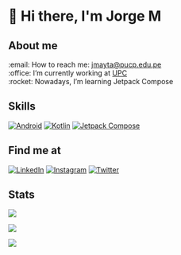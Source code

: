 # 👋 Hi there, I'm Jorge M

## About me
<p>
  :email: How to reach me: 
  <a href='mailto:jmayta@upc.edu.pe'>jmayta@pucp.edu.pe</a></br>
  :office: I’m currently working at <a href='https://www.upc.edu.pe/'>UPC</a></br>
  :rocket: Nowadays, I’m learning Jetpack Compose</br>
</p>  

## Skills
[![Android](https://img.shields.io/badge/Android-3DDC84?style=for-the-badge&logo=android&logoColor=white&labelColor=101010)](https://developer.android.com/)
[![Kotlin](https://img.shields.io/badge/Kotlin-0095D5?style=for-the-badge&logo=kotlin&logoColor=white&labelColor=101010)](https://kotlinlang.org/)
[![Jetpack Compose](https://img.shields.io/badge/Jetpack_Compose-3DDC84?style=for-the-badge&logo=android-studio&logoColor=white&labelColor=101010)](https://developer.android.com/jetpack/compose)

## Find me at
[![LinkedIn](https://img.shields.io/badge/LinkedIn-Jorge_Mayta-0077B5?style=for-the-badge&logo=linkedin&logoColor=white&labelColor=101010)](https://www.linkedin.com/in/jorgemayta/?locale=en_US)
[![Instagram](https://img.shields.io/badge/Instagram-@jmayta84-E4405F?style=for-the-badge&logo=instagram&logoColor=white&labelColor=101010)](https://www.instagram.com/jmayta84/)
[![Twitter](https://img.shields.io/badge/Twitter-@sleepy1984-1DA1F2?style=for-the-badge&logo=twitter&logoColor=white&labelColor=101010)](https://twitter.com/sleepy1984)

## Stats
<p><img align="center" src="https://github-readme-streak-stats.herokuapp.com/?user=jmayta1984"/></p>
<p><img align="center" src="https://github-readme-stats.vercel.app/api?username=jmayta1984&show_icons=true&count_private=true"/></p>
<p><img align="center" src="https://github-readme-stats.vercel.app/api/top-langs/?username=jmayta1984"/></p>


